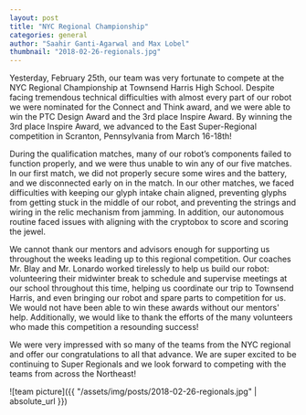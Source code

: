 ```yaml
---
layout: post
title: "NYC Regional Championship"
categories: general
author: "Saahir Ganti-Agarwal and Max Lobel"
thumbnail: "2018-02-26-regionals.jpg"
---
```


Yesterday, February 25th, our team was very fortunate to compete at the NYC Regional Championship at Townsend Harris High School.  Despite facing tremendous technical difficulties with almost every part of our robot we were nominated for the Connect and Think award, and we were able to win the PTC Design Award and the 3rd place Inspire Award. By winning the 3rd place Inspire Award, we advanced to the East Super-Regional competition in Scranton, Pennsylvania from March 16-18th!

During the qualification matches, many of our robot’s components failed to function properly, and we were thus unable to win any of our five matches.  In our first match, we did not properly secure some wires and the battery, and we disconnected early on in the match.  In our other matches, we faced difficulties with keeping our glyph intake chain aligned, preventing glyphs from getting stuck in the middle of our robot, and preventing the strings and wiring in the relic mechanism from jamming.  In addition, our autonomous routine faced issues with aligning with the cryptobox to score and scoring the jewel.

We cannot thank our mentors and advisors enough for supporting us throughout the weeks leading up to this regional competition.  Our coaches Mr. Blay and Mr. Lonardo worked tirelessly to help us build our robot: volunteering their midwinter break to schedule and supervise meetings at our school throughout this time, helping us coordinate our trip to Townsend Harris, and even bringing our robot and spare parts to competition for us. We would not have been able to win these awards without our mentors' help. Additionally, we would like to thank the efforts of the many volunteers who made this competition a resounding success!

We were very impressed with so many of the teams from the NYC regional and offer our congratulations to all that advance. We are super excited to be continuing to Super Regionals and we look forward to competing with the teams from across the Northeast!

![team picture]({{ "/assets/img/posts/2018-02-26-regionals.jpg" | absolute_url }})
